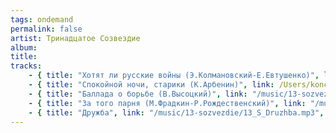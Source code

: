```yaml
---
tags: ondemand
permalink: false
artist: Тринадцатое Созвездие
album:
title:
tracks:
    - { title: "Хотят ли русские войны (Э.Колмановский-Е.Евтушенко)", link: "/music/13-sozvezdie/13S-Hotyat_Li_Russkie.mp3", length": "" }
    - { title: "Спокойной ночи, старики (К.Арбенин)", link: /Users/konclave/Sites/retroisland/src/static/music/13-sozvezdie/13S-Spokoynoy_Nochi.mp3", length": "" }
    - { title: "Баллада о борьбе (В.Высоцкий)", link: "/music/13-sozvezdie/13S_Balada_O_Borbe.mp3", length": "" }
    - { title: "За того парня (М.Фрадкин-Р.Рождественский)", link: "/music/13-sozvezdie/13S_Za_Togo_Parnya.mp3", length": "" }
    - { title: "Дружба", link: "/music/13-sozvezdie/13_S_Druzhba.mp3", length": "" }
---
```


